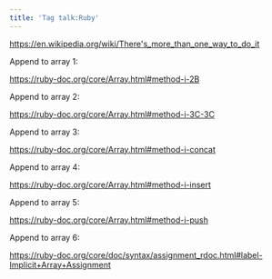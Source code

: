 ```yaml
---
title: 'Tag talk:Ruby'
---
```


<https://en.wikipedia.org/wiki/There's_more_than_one_way_to_do_it>

Append to array 1:

<https://ruby-doc.org/core/Array.html#method-i-2B>

Append to array 2:

<https://ruby-doc.org/core/Array.html#method-i-3C-3C>

Append to array 3:

<https://ruby-doc.org/core/Array.html#method-i-concat>

Append to array 4:

<https://ruby-doc.org/core/Array.html#method-i-insert>

Append to array 5:

<https://ruby-doc.org/core/Array.html#method-i-push>

Append to array 6:

<https://ruby-doc.org/core/doc/syntax/assignment_rdoc.html#label-Implicit+Array+Assignment>
